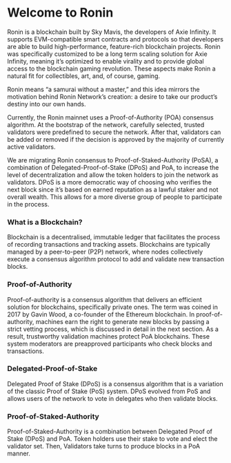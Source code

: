 # Welcome to Ronin

Ronin is a blockchain built by Sky Mavis, the developers of Axie Infinity. It supports EVM-compatible smart contracts and protocols so that developers are able to build high-performance, feature-rich blockchain projects. Ronin was specifically customized to be a long term scaling solution for Axie Infinity, meaning it’s optimized to enable virality and to provide global access to the blockchain gaming revolution. These aspects make Ronin a natural fit for collectibles, art, and, of course, gaming. 

Ronin means “a samurai without a master,” and this idea mirrors the motivation behind Ronin Network’s creation: a desire to take our product’s destiny into our own hands. 


Currently, the Ronin mainnet uses a Proof-of-Authority (POA) consensus algorithm. At the bootstrap of the network, carefully selected, trusted validators were predefined to secure the network. After that, validators can be added or removed if the decision is approved by the majority of currently active validators.

We are migrating Ronin consensus to Proof-of-Staked-Authority (PoSA), a combination of Delegated-Proof-of-Stake (DPoS) and PoA, to increase the level of decentralization and allow the token holders to join the network as validators. DPoS is a more democratic way of choosing who verifies the next block since it’s based on earned reputation as a lawful staker and not overall wealth. This allows for a more diverse group of people to participate in the process.



### What is a Blockchain?

Blockchain is a decentralised, immutable ledger that facilitates the process of recording transactions and tracking assets. Blockchains are typically managed by a peer-to-peer (P2P) network, where nodes collectively execute a consensus algorithm protocol to add and validate new transaction blocks.


### Proof-of-Authority
Proof-of-authority is a consensus algorithm that delivers an efficient solution for blockchains, specifically private ones. The term was coined in 2017 by Gavin Wood, a co-founder of the Ethereum blockchain. 
In proof-of-authority, machines earn the right to generate new blocks by passing a strict vetting process, which is discussed in detail in the next section. As a  result, trustworthy validation machines protect PoA blockchains. These system moderators are preapproved participants who check blocks and transactions.

### Delegated-Proof-of-Stake

Delegated Proof of Stake (DPoS) is a consensus algorithm that is a variation of the classic Proof of Stake (PoS) system. DPoS evolved from PoS and allows users of the network to vote in delegates who then validate blocks.

### Proof-of-Staked-Authority

Proof-of-Staked-Authority is a combination between Delegated Proof of Stake (DPoS) and PoA. Token holders use their stake to vote and elect the validator set. Then, Validators take turns to produce blocks in a PoA manner.



